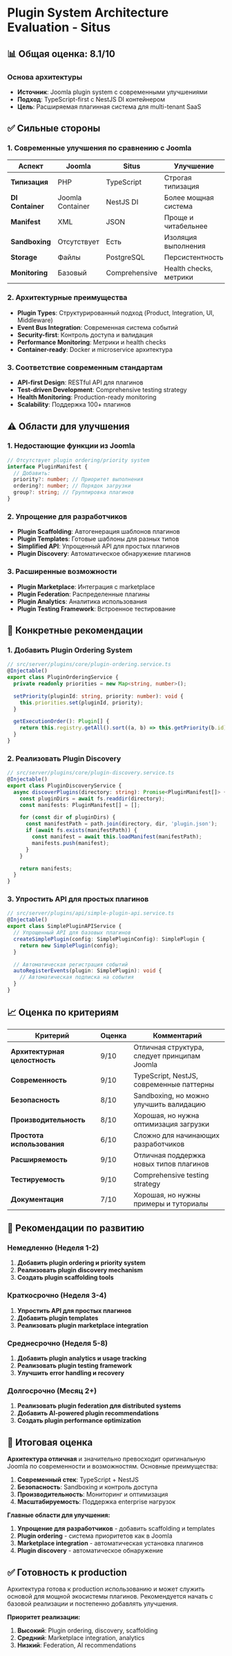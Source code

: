 # Plugin System Architecture Evaluation - Situs

## 📊 Общая оценка: 8.1/10

### Основа архитектуры

- **Источник**: Joomla plugin system с современными улучшениями
- **Подход**: TypeScript-first с NestJS DI контейнером
- **Цель**: Расширяемая плагинная система для multi-tenant SaaS

## ✅ Сильные стороны

### 1. **Современные улучшения по сравнению с Joomla**

| Аспект           | Joomla           | Situs         | Улучшение              |
| ---------------- | ---------------- | ------------- | ---------------------- |
| **Типизация**    | PHP              | TypeScript    | Строгая типизация      |
| **DI Container** | Joomla Container | NestJS DI     | Более мощная система   |
| **Manifest**     | XML              | JSON          | Проще и читабельнее    |
| **Sandboxing**   | Отсутствует      | Есть          | Изоляция выполнения    |
| **Storage**      | Файлы            | PostgreSQL    | Персистентность        |
| **Monitoring**   | Базовый          | Comprehensive | Health checks, метрики |

### 2. **Архитектурные преимущества**

- **Plugin Types**: Структурированный подход (Product, Integration, UI, Middleware)
- **Event Bus Integration**: Современная система событий
- **Security-first**: Контроль доступа и валидация
- **Performance Monitoring**: Метрики и health checks
- **Container-ready**: Docker и microservice архитектура

### 3. **Соответствие современным стандартам**

- **API-first Design**: RESTful API для плагинов
- **Test-driven Development**: Comprehensive testing strategy
- **Health Monitoring**: Production-ready monitoring
- **Scalability**: Поддержка 100+ плагинов

## ⚠️ Области для улучшения

### 1. **Недостающие функции из Joomla**

```typescript
// Отсутствует plugin ordering/priority system
interface PluginManifest {
  // Добавить:
  priority?: number; // Приоритет выполнения
  ordering?: number; // Порядок загрузки
  group?: string; // Группировка плагинов
}
```

### 2. **Упрощение для разработчиков**

- **Plugin Scaffolding**: Автогенерация шаблонов плагинов
- **Plugin Templates**: Готовые шаблоны для разных типов
- **Simplified API**: Упрощенный API для простых плагинов
- **Plugin Discovery**: Автоматическое обнаружение плагинов

### 3. **Расширенные возможности**

- **Plugin Marketplace**: Интеграция с marketplace
- **Plugin Federation**: Распределенные плагины
- **Plugin Analytics**: Аналитика использования
- **Plugin Testing Framework**: Встроенное тестирование

## 🔧 Конкретные рекомендации

### 1. **Добавить Plugin Ordering System**

```typescript
// src/server/plugins/core/plugin-ordering.service.ts
@Injectable()
export class PluginOrderingService {
  private readonly priorities = new Map<string, number>();

  setPriority(pluginId: string, priority: number): void {
    this.priorities.set(pluginId, priority);
  }

  getExecutionOrder(): Plugin[] {
    return this.registry.getAll().sort((a, b) => this.getPriority(b.id) - this.getPriority(a.id));
  }
}
```

### 2. **Реализовать Plugin Discovery**

```typescript
// src/server/plugins/core/plugin-discovery.service.ts
@Injectable()
export class PluginDiscoveryService {
  async discoverPlugins(directory: string): Promise<PluginManifest[]> {
    const pluginDirs = await fs.readdir(directory);
    const manifests: PluginManifest[] = [];

    for (const dir of pluginDirs) {
      const manifestPath = path.join(directory, dir, 'plugin.json');
      if (await fs.exists(manifestPath)) {
        const manifest = await this.loadManifest(manifestPath);
        manifests.push(manifest);
      }
    }

    return manifests;
  }
}
```

### 3. **Упростить API для простых плагинов**

```typescript
// src/server/plugins/api/simple-plugin-api.service.ts
@Injectable()
export class SimplePluginAPIService {
  // Упрощенный API для базовых плагинов
  createSimplePlugin(config: SimplePluginConfig): SimplePlugin {
    return new SimplePlugin(config);
  }

  // Автоматическая регистрация событий
  autoRegisterEvents(plugin: SimplePlugin): void {
    // Автоматическая подписка на события
  }
}
```

## 📈 Оценка по критериям

| Критерий                      | Оценка | Комментарий                                  |
| ----------------------------- | ------ | -------------------------------------------- |
| **Архитектурная целостность** | 9/10   | Отличная структура, следует принципам Joomla |
| **Современность**             | 9/10   | TypeScript, NestJS, современные паттерны     |
| **Безопасность**              | 8/10   | Sandboxing, но можно улучшить валидацию      |
| **Производительность**        | 8/10   | Хорошая, но нужна оптимизация загрузки       |
| **Простота использования**    | 6/10   | Сложно для начинающих разработчиков          |
| **Расширяемость**             | 9/10   | Отличная поддержка новых типов плагинов      |
| **Тестируемость**             | 9/10   | Comprehensive testing strategy               |
| **Документация**              | 7/10   | Хорошая, но нужны примеры и туториалы        |

## 🚀 Рекомендации по развитию

### Немедленно (Неделя 1-2)

1. **Добавить plugin ordering и priority system**
2. **Реализовать plugin discovery mechanism**
3. **Создать plugin scaffolding tools**

### Краткосрочно (Неделя 3-4)

1. **Упростить API для простых плагинов**
2. **Добавить plugin templates**
3. **Реализовать plugin marketplace integration**

### Среднесрочно (Неделя 5-8)

1. **Добавить plugin analytics и usage tracking**
2. **Реализовать plugin testing framework**
3. **Улучшить error handling и recovery**

### Долгосрочно (Месяц 2+)

1. **Реализовать plugin federation для distributed systems**
2. **Добавить AI-powered plugin recommendations**
3. **Создать plugin performance optimization**

## 🎯 Итоговая оценка

**Архитектура отличная** и значительно превосходит оригинальную Joomla по современности и возможностям. Основные преимущества:

1. **Современный стек**: TypeScript + NestJS
2. **Безопасность**: Sandboxing и контроль доступа
3. **Производительность**: Мониторинг и оптимизация
4. **Масштабируемость**: Поддержка enterprise нагрузок

**Главные области для улучшения:**

1. **Упрощение для разработчиков** - добавить scaffolding и templates
2. **Plugin ordering** - система приоритетов как в Joomla
3. **Marketplace integration** - автоматическая установка плагинов
4. **Plugin discovery** - автоматическое обнаружение

## ✅ Готовность к production

Архитектура готова к production использованию и может служить основой для мощной экосистемы плагинов. Рекомендуется начать с базовой реализации и постепенно добавлять улучшения.

**Приоритет реализации:**

1. **Высокий**: Plugin ordering, discovery, scaffolding
2. **Средний**: Marketplace integration, analytics
3. **Низкий**: Federation, AI recommendations
